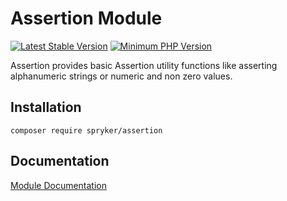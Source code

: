 # Assertion Module
[![Latest Stable Version](https://poser.pugx.org/spryker/assertion/v/stable.svg)](https://packagist.org/packages/spryker/assertion)
[![Minimum PHP Version](https://img.shields.io/badge/php-%3E%3D%207.4-8892BF.svg)](https://php.net/)

Assertion provides basic Assertion utility functions like asserting alphanumeric strings or numeric and non zero values.

## Installation

```
composer require spryker/assertion
```

## Documentation

[Module Documentation](https://docs.spryker.com)
